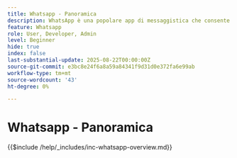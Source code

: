 ```yaml
---
title: Whatsapp - Panoramica
description: WhatsApp è una popolare app di messaggistica che consente alle aziende di coinvolgere i clienti tramite messaggi personalizzati e conversazionali utilizzando l'API di WhatsApp Business.All'interno di Adobe Journey Optimizer, WhatsApp consente messaggi di marketing e di assistenza clienti avanzati e interattivi consegnati direttamente agli account WhatsApp degli utenti.
feature: Whatsapp
role: User, Developer, Admin
level: Beginner
hide: true
index: false
last-substantial-update: 2025-08-22T00:00:00Z
source-git-commit: e3bc8e24f6a8a59a84341f9d31d0e372fa6e99ab
workflow-type: tm+mt
source-wordcount: '43'
ht-degree: 0%

---
```



# Whatsapp - Panoramica

{{$include /help/_includes/inc-whatsapp-overview.md}}
